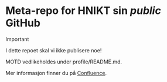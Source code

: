 # Meta-repo for HNIKT sin _public_ GitHub

> [!IMPORTANT]
> I dette repoet skal vi ikke publisere noe!

MOTD vedlikeholdes under profile/README.md.

Mer informasjon finner du på [Confluence](https://docs.helsenord.no/x/zr1RI).

